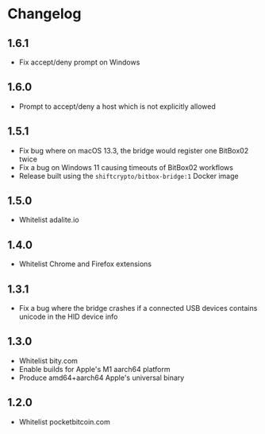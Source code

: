 # Changelog

## 1.6.1
- Fix accept/deny prompt on Windows

## 1.6.0

- Prompt to accept/deny a host which is not explicitly allowed

## 1.5.1
- Fix bug where on macOS 13.3, the bridge would register one BitBox02 twice
- Fix a bug on Windows 11 causing timeouts of BitBox02 workflows
- Release built using the `shiftcrypto/bitbox-bridge:1` Docker image

## 1.5.0

- Whitelist adalite.io

## 1.4.0

- Whitelist Chrome and Firefox extensions

## 1.3.1

- Fix a bug where the bridge crashes if a connected USB devices contains unicode in the HID device info

## 1.3.0
- Whitelist bity.com
- Enable builds for Apple's M1 aarch64 platform
- Produce amd64+aarch64 Apple's universal binary

## 1.2.0
- Whitelist pocketbitcoin.com
